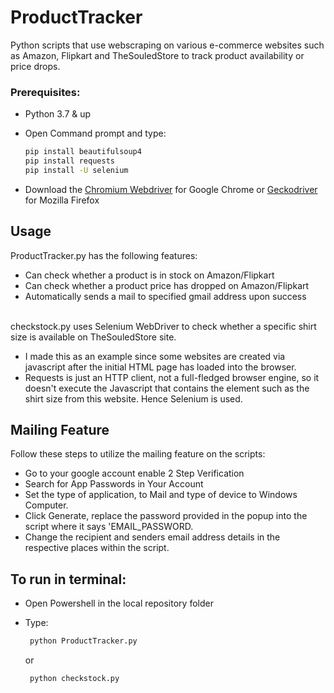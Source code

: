 # ProductTracker
 
 Python scripts that use webscraping on various e-commerce websites such as Amazon, Flipkart and TheSouledStore to track product availability or price drops.

### Prerequisites:

- Python 3.7 & up
- Open Command prompt and type:

  ```bash
  pip install beautifulsoup4
  pip install requests
  pip install -U selenium
  ```
- Download the [Chromium Webdriver](https://chromedriver.chromium.org/downloads) for Google Chrome or [Geckodriver](https://github.com/mozilla/geckodriver/releases) for Mozilla Firefox

 ## Usage

 ProductTracker.py has the following features:
 - Can check whether a product is in stock on Amazon/Flipkart
 - Can check whether a product price has dropped on Amazon/Flipkart
 - Automatically sends a mail to specified gmail address upon success
<br> </br>

checkstock.py uses Selenium WebDriver to check whether a specific shirt size is available on TheSouledStore site. 
- I made this as an example since some websites are created via javascript after the initial HTML page has loaded into the browser.
- Requests is just an HTTP client, not a full-fledged browser engine, so it doesn't execute the Javascript that contains the element such as the shirt size from this website. Hence Selenium is used.

 ## Mailing Feature

 Follow these steps to utilize the mailing feature on the scripts:
 - Go to your google account enable 2 Step Verification
 - Search for App Passwords in Your Account
 - Set the type of application, to Mail and type of device to Windows Computer.
 - Click Generate, replace the password provided in the popup into the script where it says 'EMAIL_PASSWORD.
 - Change the recipient and senders email address details in the respective places within the script.


## To run in terminal:
- Open Powershell in the local repository folder
- Type:

  ```bash
   python ProductTracker.py
  ```
  or
  ```bash
   python checkstock.py
  ```
